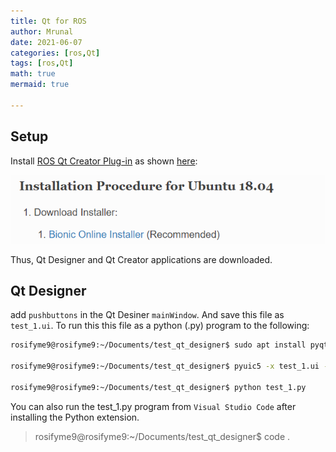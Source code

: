 ```yaml
---
title: Qt for ROS
author: Mrunal
date: 2021-06-07 
categories: [ros,Qt]
tags: [ros,Qt]
math: true
mermaid: true

---
```


## Setup 

Install [ ROS Qt Creator Plug-in](https://ros-qtc-plugin.readthedocs.io/en/latest/_source/How-to-Install-Users.html) as shown [here](https://www.youtube.com/watch?v=N7_M1i7T-go):

![image](\Images\Qt_ROS\installation.PNG)

Thus, Qt Designer and Qt Creator applications are downloaded.

## Qt Designer 

add `pushbuttons` in the Qt Desiner `mainWindow`. And save this file as `test_1.ui`.
To run this this file as a python (.py) program to the following:

```sh
rosifyme9@rosifyme9:~/Documents/test_qt_designer$ sudo apt install pyqt5-dev-tools

rosifyme9@rosifyme9:~/Documents/test_qt_designer$ pyuic5 -x test_1.ui -o test_1.py

rosifyme9@rosifyme9:~/Documents/test_qt_designer$ python test_1.py

```

You can also run the test_1.py program from `Visual Studio Code` after installing the Python extension.

> rosifyme9@rosifyme9:~/Documents/test_qt_designer$ code .
